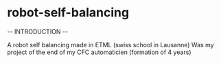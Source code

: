 # robot-self-balancing

--  INTRODUCTION  --

A robot self balancing made in ETML (swiss school in Lausanne)
Was my project of the end of my CFC automaticien (formation of 4 years)
